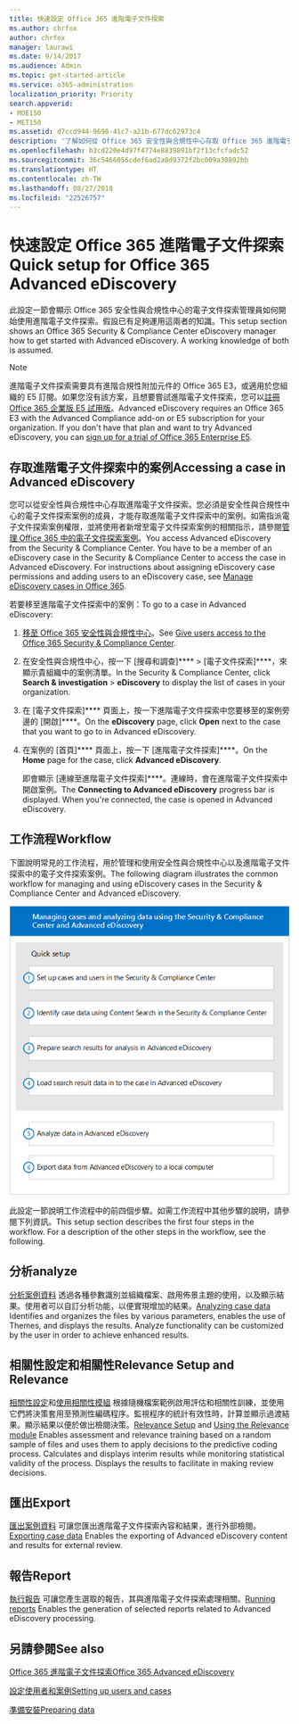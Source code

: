 ```yaml
---
title: 快速設定 Office 365 進階電子文件探索
ms.author: chrfox
author: chrfox
manager: laurawi
ms.date: 9/14/2017
ms.audience: Admin
ms.topic: get-started-article
ms.service: o365-administration
localization_priority: Priority
search.appverid:
- MOE150
- MET150
ms.assetid: d7ccd944-9698-41c7-a21b-677dc62973c4
description: '了解如何從 Office 365 安全性與合規性中心存取 Office 365 進階電子文件探索，以及檢閱使用進階電子文件探索的一般工作流程。  '
ms.openlocfilehash: b3cd220e4d97f4774e8839891bf2f13cfcfadc52
ms.sourcegitcommit: 36c5466056cdef6ad2a8d9372f2bc009a30892bb
ms.translationtype: HT
ms.contentlocale: zh-TW
ms.lasthandoff: 08/27/2018
ms.locfileid: "22526757"
---
```

# <a name="quick-setup-for-office-365-advanced-ediscovery"></a><span data-ttu-id="68ce9-103">快速設定 Office 365 進階電子文件探索</span><span class="sxs-lookup"><span data-stu-id="68ce9-103">Quick setup for Office 365 Advanced eDiscovery</span></span>

<span data-ttu-id="68ce9-p101">此設定一節會顯示 Office 365 安全性與合規性中心的電子文件探索管理員如何開始使用進階電子文件探索。假設已有足夠運用這兩者的知識。</span><span class="sxs-lookup"><span data-stu-id="68ce9-p101">This setup section shows an Office 365 Security &amp; Compliance Center eDiscovery manager how to get started with Advanced eDiscovery. A working knowledge of both is assumed.</span></span>
  
> [!NOTE]
> <span data-ttu-id="68ce9-p102">進階電子文件探索需要具有進階合規性附加元件的 Office 365 E3，或適用於您組織的 E5 訂閱。如果您沒有該方案，且想要嘗試進階電子文件探索，您可以[註冊 Office 365 企業版 E5 試用版](https://go.microsoft.com/fwlink/p/?LinkID=698279)。</span><span class="sxs-lookup"><span data-stu-id="68ce9-p102">Advanced eDiscovery requires an Office 365 E3 with the Advanced Compliance add-on or E5 subscription for your organization. If you don't have that plan and want to try Advanced eDiscovery, you can [sign up for a trial of Office 365 Enterprise E5](https://go.microsoft.com/fwlink/p/?LinkID=698279).</span></span> 
  
## <a name="accessing-a-case-in-advanced-ediscovery"></a><span data-ttu-id="68ce9-108">存取進階電子文件探索中的案例</span><span class="sxs-lookup"><span data-stu-id="68ce9-108">Accessing a case in Advanced eDiscovery</span></span>

<span data-ttu-id="68ce9-p103">您可以從安全性與合規性中心存取進階電子文件探索。您必須是安全性與合規性中心的電子文件探索案例的成員，才能存取進階電子文件探索中的案例。如需指派電子文件探索案例權限，並將使用者新增至電子文件探索案例的相關指示，請參閱[管理 Office 365 中的電子文件探索案例](manage-ediscovery-cases.md)。</span><span class="sxs-lookup"><span data-stu-id="68ce9-p103">You access Advanced eDiscovery from the Security &amp; Compliance Center. You have to be a member of an eDiscovery case in the Security &amp; Compliance Center to access the case in Advanced eDiscovery. For instructions about assigning eDiscovery case permissions and adding users to an eDiscovery case, see [Manage eDiscovery cases in Office 365](manage-ediscovery-cases.md).</span></span> 
  
<span data-ttu-id="68ce9-112">若要移至進階電子文件探索中的案例：</span><span class="sxs-lookup"><span data-stu-id="68ce9-112">To go to a case in Advanced eDiscovery:</span></span> 
  
1. <span data-ttu-id="68ce9-113">[移至 Office 365 安全性與合規性中心](go-to-the-securitycompliance-center.md)。</span><span class="sxs-lookup"><span data-stu-id="68ce9-113">See [Give users access to the Office 365 Security &amp; Compliance Center](go-to-the-securitycompliance-center.md).</span></span> 
    
2. <span data-ttu-id="68ce9-114">在安全性與合規性中心，按一下 [搜尋和調查]\*\*\*\* \> [電子文件探索]\*\*\*\*，來顯示貴組織中的案例清單。</span><span class="sxs-lookup"><span data-stu-id="68ce9-114">In the Security &amp; Compliance Center, click **Search &amp; investigation** \> **eDiscovery** to display the list of cases in your organization.</span></span> 
    
3. <span data-ttu-id="68ce9-115">在 [電子文件探索]\*\*\*\* 頁面上，按一下進階電子文件探索中您要移至的案例旁邊的 [開啟]\*\*\*\*。</span><span class="sxs-lookup"><span data-stu-id="68ce9-115">On the **eDiscovery** page, click **Open** next to the case that you want to go to in Advanced eDiscovery.</span></span> 
    
4. <span data-ttu-id="68ce9-116">在案例的 [首頁]\*\*\*\* 頁面上，按一下 [進階電子文件探索]\*\*\*\*。</span><span class="sxs-lookup"><span data-stu-id="68ce9-116">On the **Home** page for the case, click **Advanced eDiscovery**.</span></span>
    
    <span data-ttu-id="68ce9-p104">即會顯示 [連線至進階電子文件探索]\*\*\*\*。連線時，會在進階電子文件探索中開啟案例。</span><span class="sxs-lookup"><span data-stu-id="68ce9-p104">The **Connecting to Advanced eDiscovery** progress bar is displayed. When you're connected, the case is opened in Advanced eDiscovery.</span></span> 
    
## <a name="workflow"></a><span data-ttu-id="68ce9-119">工作流程</span><span class="sxs-lookup"><span data-stu-id="68ce9-119">Workflow</span></span>

<span data-ttu-id="68ce9-120">下圖說明常見的工作流程，用於管理和使用安全性與合規性中心以及進階電子文件探索中的電子文件探索案例。</span><span class="sxs-lookup"><span data-stu-id="68ce9-120">The following diagram illustrates the common workflow for managing and using eDiscovery cases in the Security &amp; Compliance Center and Advanced eDiscovery.</span></span> 
  
![圖表會顯示設定中四個階段的 Office 365 進階電子文件探索工作流程，包括設定使用者和案例、識別案例資料、匯出及處理，接著是分析並匯出至本機電腦的階段。](media/76589ccc-789d-4581-b3a8-98d339b05979.png)
  
<span data-ttu-id="68ce9-p105">此設定一節說明工作流程中的前四個步驟。如需工作流程中其他步驟的說明，請參閱下列資訊。</span><span class="sxs-lookup"><span data-stu-id="68ce9-p105">This setup section describes the first four steps in the workflow. For a description of the other steps in the workflow, see the following.</span></span>
  
## <a name="analyze"></a><span data-ttu-id="68ce9-124">分析</span><span class="sxs-lookup"><span data-stu-id="68ce9-124">analyze</span></span>

<span data-ttu-id="68ce9-p106">[分析案例資料](analyze-case-data-with-advanced-ediscovery.md) 透過各種參數識別並組織檔案、啟用佈景主題的使用，以及顯示結果。使用者可以自訂分析功能，以便實現增加的結果。</span><span class="sxs-lookup"><span data-stu-id="68ce9-p106">[Analyzing case data](analyze-case-data-with-advanced-ediscovery.md) Identifies and organizes the files by various parameters, enables the use of Themes, and displays the results. Analyze functionality can be customized by the user in order to achieve enhanced results.</span></span> 
  
## <a name="relevance-setup-and-relevance"></a><span data-ttu-id="68ce9-127">相關性設定和相關性</span><span class="sxs-lookup"><span data-stu-id="68ce9-127">Relevance Setup and Relevance</span></span>

<span data-ttu-id="68ce9-p107">[相關性設定](manage-relevance-setup-in-advanced-ediscovery.md)和[使用相關性模組](use-relevance-in-advanced-ediscovery.md) 根據隨機檔案範例啟用評估和相關性訓練，並使用它們將決策套用至預測性編碼程序。監視程序的統計有效性時，計算並顯示過渡結果。顯示結果以便於做出檢閱決策。</span><span class="sxs-lookup"><span data-stu-id="68ce9-p107">[Relevance Setup](manage-relevance-setup-in-advanced-ediscovery.md) and [Using the Relevance module](use-relevance-in-advanced-ediscovery.md) Enables assessment and relevance training based on a random sample of files and uses them to apply decisions to the predictive coding process. Calculates and displays interim results while monitoring statistical validity of the process. Displays the results to facilitate in making review decisions.</span></span> 
  
## <a name="export"></a><span data-ttu-id="68ce9-131">匯出</span><span class="sxs-lookup"><span data-stu-id="68ce9-131">Export</span></span>

<span data-ttu-id="68ce9-132">[匯出案例資料](export-case-data-in-advanced-ediscovery.md) 可讓您匯出進階電子文件探索內容和結果，進行外部檢閱。</span><span class="sxs-lookup"><span data-stu-id="68ce9-132">[Exporting case data](export-case-data-in-advanced-ediscovery.md) Enables the exporting of Advanced eDiscovery content and results for external review.</span></span> 
  
## <a name="report"></a><span data-ttu-id="68ce9-133">報告</span><span class="sxs-lookup"><span data-stu-id="68ce9-133">Report</span></span>

<span data-ttu-id="68ce9-134">[執行報告](run-reports-in-advanced-ediscovery.md) 可讓您產生選取的報告，其與進階電子文件探索處理相關。</span><span class="sxs-lookup"><span data-stu-id="68ce9-134">[Running reports](run-reports-in-advanced-ediscovery.md) Enables the generation of selected reports related to Advanced eDiscovery processing.</span></span> 
  
## <a name="see-also"></a><span data-ttu-id="68ce9-135">另請參閱</span><span class="sxs-lookup"><span data-stu-id="68ce9-135">See also</span></span>

[<span data-ttu-id="68ce9-136">Office 365 進階電子文件探索</span><span class="sxs-lookup"><span data-stu-id="68ce9-136">Office 365 Advanced eDiscovery</span></span>](office-365-advanced-ediscovery.md)
  
[<span data-ttu-id="68ce9-137">設定使用者和案例</span><span class="sxs-lookup"><span data-stu-id="68ce9-137">Setting up users and cases</span></span>](set-up-users-and-cases-in-advanced-ediscovery.md)
  
[<span data-ttu-id="68ce9-138">準備安裝</span><span class="sxs-lookup"><span data-stu-id="68ce9-138">Preparing data</span></span>](prepare-data-for-advanced-ediscovery.md)

